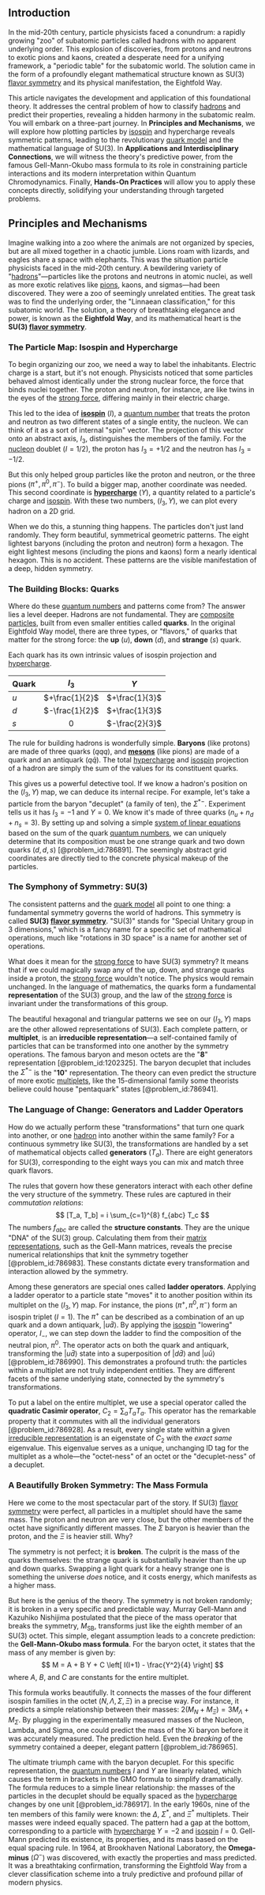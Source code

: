 ## Introduction
In the mid-20th century, particle physicists faced a conundrum: a rapidly growing "zoo" of subatomic particles called hadrons with no apparent underlying order. This explosion of discoveries, from protons and neutrons to exotic pions and kaons, created a desperate need for a unifying framework, a "periodic table" for the subatomic world. The solution came in the form of a profoundly elegant mathematical structure known as SU(3) [flavor symmetry](@article_id:152357) and its physical manifestation, the Eightfold Way.

This article navigates the development and application of this foundational theory. It addresses the central problem of how to classify [hadrons](@article_id:157831) and predict their properties, revealing a hidden harmony in the subatomic realm. You will embark on a three-part journey. In **Principles and Mechanisms**, we will explore how plotting particles by [isospin](@article_id:156020) and hypercharge reveals symmetric patterns, leading to the revolutionary [quark model](@article_id:147269) and the mathematical language of SU(3). In **Applications and Interdisciplinary Connections**, we will witness the theory's predictive power, from the famous Gell-Mann-Okubo mass formula to its role in constraining particle interactions and its modern interpretation within Quantum Chromodynamics. Finally, **Hands-On Practices** will allow you to apply these concepts directly, solidifying your understanding through targeted problems.

## Principles and Mechanisms

Imagine walking into a zoo where the animals are not organized by species, but are all mixed together in a chaotic jumble. Lions roam with lizards, and eagles share a space with elephants. This was the situation particle physicists faced in the mid-20th century. A bewildering variety of "[hadrons](@article_id:157831)"—particles like the protons and neutrons in atomic nuclei, as well as more exotic relatives like [pions](@article_id:147429), kaons, and sigmas—had been discovered. They were a zoo of seemingly unrelated entities. The great task was to find the underlying order, the "Linnaean classification," for this subatomic world. The solution, a theory of breathtaking elegance and power, is known as the **Eightfold Way**, and its mathematical heart is the **SU(3) [flavor symmetry](@article_id:152357)**.

### The Particle Map: Isospin and Hypercharge

To begin organizing our zoo, we need a way to label the inhabitants. Electric charge is a start, but it's not enough. Physicists noticed that some particles behaved almost identically under the strong nuclear force, the force that binds nuclei together. The proton and neutron, for instance, are like twins in the eyes of the [strong force](@article_id:154316), differing mainly in their electric charge.

This led to the idea of **[isospin](@article_id:156020)** ($I$), a [quantum number](@article_id:148035) that treats the proton and neutron as two different states of a single entity, the nucleon. We can think of it as a sort of internal "spin" vector. The projection of this vector onto an abstract axis, $I_3$, distinguishes the members of the family. For the [nucleon](@article_id:157895) doublet ($I=1/2$), the proton has $I_3 = +1/2$ and the neutron has $I_3 = -1/2$.

But this only helped group particles like the proton and neutron, or the three pions ($\pi^+, \pi^0, \pi^-$). To build a bigger map, another coordinate was needed. This second coordinate is **[hypercharge](@article_id:186163)** ($Y$), a quantity related to a particle's charge and [isospin](@article_id:156020). With these two numbers, ($I_3, Y$), we can plot every hadron on a 2D grid.

When we do this, a stunning thing happens. The particles don't just land randomly. They form beautiful, symmetrical geometric patterns. The eight lightest baryons (including the proton and neutron) form a hexagon. The eight lightest mesons (including the pions and kaons) form a nearly identical hexagon. This is no accident. These patterns are the visible manifestation of a deep, hidden symmetry.

### The Building Blocks: Quarks

Where do these [quantum numbers](@article_id:145064) and patterns come from? The answer lies a level deeper. Hadrons are not fundamental. They are [composite particles](@article_id:149682), built from even smaller entities called **quarks**. In the original Eightfold Way model, there are three types, or "flavors," of quarks that matter for the strong force: the **up** ($u$), **down** ($d$), and **strange** ($s$) quark.

Each quark has its own intrinsic values of isospin projection and [hypercharge](@article_id:186163).

| Quark | $I_3$ | $Y$ |
| :--- | :---: | :---: |
| $u$ | $+\frac{1}{2}$ | $+\frac{1}{3}$ |
| $d$ | $-\frac{1}{2}$ | $+\frac{1}{3}$ |
| $s$ | $0$ | $-\frac{2}{3}$ |

The rule for building hadrons is wonderfully simple. **Baryons** (like protons) are made of three quarks ($qqq$), and **[mesons](@article_id:184041)** (like pions) are made of a quark and an antiquark ($q\bar{q}$). The total [hypercharge](@article_id:186163) and [isospin](@article_id:156020) projection of a hadron are simply the sum of the values for its constituent quarks.

This gives us a powerful detective tool. If we know a hadron's position on the ($I_3, Y$) map, we can deduce its internal recipe. For example, let's take a particle from the baryon "decuplet" (a family of ten), the $\Sigma^{*-}$. Experiment tells us it has $I_3 = -1$ and $Y=0$. We know it's made of three quarks ($n_u + n_d + n_s = 3$). By setting up and solving a simple [system of linear equations](@article_id:139922) based on the sum of the quark [quantum numbers](@article_id:145064), we can uniquely determine that its composition must be one strange quark and two down quarks ($d, d, s$) [@problem_id:786891]. The seemingly abstract grid coordinates are directly tied to the concrete physical makeup of the particles.

### The Symphony of Symmetry: SU(3)

The consistent patterns and the [quark model](@article_id:147269) all point to one thing: a fundamental symmetry governs the world of hadrons. This symmetry is called **SU(3) [flavor symmetry](@article_id:152357)**. "SU(3)" stands for "Special Unitary group in 3 dimensions," which is a fancy name for a specific set of mathematical operations, much like "rotations in 3D space" is a name for another set of operations.

What does it mean for the [strong force](@article_id:154316) to have SU(3) symmetry? It means that if we could magically swap any of the up, down, and strange quarks inside a proton, the [strong force](@article_id:154316) wouldn't notice. The physics would remain unchanged. In the language of mathematics, the quarks form a fundamental **representation** of the SU(3) group, and the law of the [strong force](@article_id:154316) is invariant under the transformations of this group.

The beautiful hexagonal and triangular patterns we see on our ($I_3, Y$) maps are the other allowed representations of SU(3). Each complete pattern, or **multiplet**, is an **irreducible representation**—a self-contained family of particles that can be transformed into one another by the symmetry operations. The famous baryon and meson octets are the "$\mathbf{8}$" representation [@problem_id:1202325]. The baryon decuplet that includes the $\Sigma^{*-}$ is the "$\mathbf{10}$" representation. The theory can even predict the structure of more exotic [multiplets](@article_id:195336), like the 15-dimensional family some theorists believe could house "pentaquark" states [@problem_id:786941].

### The Language of Change: Generators and Ladder Operators

How do we actually perform these "transformations" that turn one quark into another, or one [hadron](@article_id:198315) into another within the same family? For a continuous symmetry like SU(3), the transformations are handled by a set of mathematical objects called **generators** ($T_a$). There are eight generators for SU(3), corresponding to the eight ways you can mix and match three quark flavors.

The rules that govern how these generators interact with each other define the very structure of the symmetry. These rules are captured in their *commutation relations*:
$$ [T_a, T_b] = i \sum_{c=1}^{8} f_{abc} T_c $$
The numbers $f_{abc}$ are called the **structure constants**. They are the unique "DNA" of the SU(3) group. Calculating them from their [matrix representations](@article_id:145531), such as the Gell-Mann matrices, reveals the precise numerical relationships that knit the symmetry together [@problem_id:786983]. These constants dictate every transformation and interaction allowed by the symmetry.

Among these generators are special ones called **ladder operators**. Applying a ladder operator to a particle state "moves" it to another position within its multiplet on the ($I_3, Y$) map. For instance, the pions ($\pi^+, \pi^0, \pi^-$) form an isospin triplet ($I=1$). The $\pi^+$ can be described as a combination of an up quark and a down antiquark, $|u\bar{d}\rangle$. By applying the [isospin](@article_id:156020) "lowering" operator, $I_-$, we can step down the ladder to find the composition of the neutral pion, $\pi^0$. The operator acts on both the quark and antiquark, transforming the $|u\bar{d}\rangle$ state into a superposition of $|d\bar{d}\rangle$ and $|u\bar{u}\rangle$ [@problem_id:786990]. This demonstrates a profound truth: the particles within a multiplet are not truly independent entities. They are different facets of the same underlying state, connected by the symmetry's transformations.

To put a label on the entire multiplet, we use a special operator called the **quadratic Casimir operator**, $C_2 = \sum_a T_a T_a$. This operator has the remarkable property that it commutes with all the individual generators [@problem_id:786928]. As a result, every single state within a given [irreducible representation](@article_id:142239) is an eigenstate of $C_2$ with the *exact same* eigenvalue. This eigenvalue serves as a unique, unchanging ID tag for the multiplet as a whole—the "octet-ness" of an octet or the "decuplet-ness" of a decuplet.

### A Beautifully Broken Symmetry: The Mass Formula

Here we come to the most spectacular part of the story. If SU(3) [flavor symmetry](@article_id:152357) were perfect, all particles in a multiplet should have the same mass. The proton and neutron are very close, but the other members of the octet have significantly different masses. The $\Sigma$ baryon is heavier than the proton, and the $\Xi$ is heavier still. Why?

The symmetry is not perfect; it is **broken**. The culprit is the mass of the quarks themselves: the strange quark is substantially heavier than the up and down quarks. Swapping a light quark for a heavy strange one is something the universe *does* notice, and it costs energy, which manifests as a higher mass.

But here is the genius of the theory. The symmetry is not broken randomly; it is broken in a very specific and predictable way. Murray Gell-Mann and Kazuhiko Nishijima postulated that the piece of the mass operator that breaks the symmetry, $M_{\text{SB}}$, transforms just like the eighth member of an SU(3) octet. This simple, elegant assumption leads to a concrete prediction: the **Gell-Mann-Okubo mass formula**. For the baryon octet, it states that the mass of any member is given by:
$$ M = A + B Y + C \left[ I(I+1) - \frac{Y^2}{4} \right] $$
where $A$, $B$, and $C$ are constants for the entire multiplet.

This formula works beautifully. It connects the masses of the four different isospin families in the octet ($N, \Lambda, \Sigma, \Xi$) in a precise way. For instance, it predicts a simple relationship between their masses: $2(M_N + M_\Xi) = 3M_\Lambda + M_\Sigma$. By plugging in the experimentally measured masses of the Nucleon, Lambda, and Sigma, one could predict the mass of the Xi baryon before it was accurately measured. The prediction held. Even the *breaking* of the symmetry contained a deeper, elegant pattern [@problem_id:786965].

The ultimate triumph came with the baryon decuplet. For this specific representation, the [quantum numbers](@article_id:145064) $I$ and $Y$ are linearly related, which causes the term in brackets in the GMO formula to simplify dramatically. The formula reduces to a simple linear relationship: the masses of the particles in the decuplet should be equally spaced as the [hypercharge](@article_id:186163) changes by one unit [@problem_id:786917]. In the early 1960s, nine of the ten members of this family were known: the $\Delta$, $\Sigma^*$, and $\Xi^*$ multiplets. Their masses were indeed equally spaced. The pattern had a gap at the bottom, corresponding to a particle with [hypercharge](@article_id:186163) $Y=-2$ and [isospin](@article_id:156020) $I=0$. Gell-Mann predicted its existence, its properties, and its mass based on the equal spacing rule. In 1964, at Brookhaven National Laboratory, the **Omega-minus** ($\Omega^-$) was discovered, with exactly the properties and mass predicted. It was a breathtaking confirmation, transforming the Eightfold Way from a clever classification scheme into a truly predictive and profound pillar of modern physics.